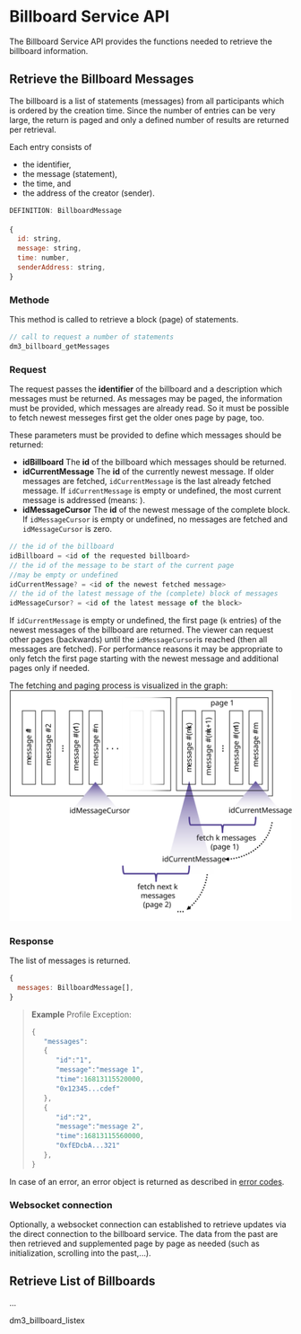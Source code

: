 # Billboard Service API

The Billboard Service API provides the functions needed to retrieve the billboard information.

## Retrieve the Billboard Messages

The billboard is a list of statements (messages) from all participants which is ordered by the creation time. Since the number of entries can be very large, the return is paged and only a defined number of results are returned per retrieval.

Each entry consists of

* the identifier,
* the message (statement),
* the time, and
* the address of the creator (sender).

```JavaScript
DEFINITION: BillboardMessage

{
  id: string,
  message: string,
  time: number,
  senderAddress: string,
}
```

### Methode

This method is called to retrieve a block (page) of statements.

```TypeScript
// call to request a number of statements
dm3_billboard_getMessages
```

### Request

The request passes the **identifier** of the billboard and a description which messages must be returned. As messages may be paged, the information must be provided, which messages are already read. So it must be possible to fetch newest messeges first  get the older ones page by page, too.

These parameters must be provided to define which messages should be returned:

* **idBillboard** The **id** of the billboard which messages should be returned.
* **idCurrentMessage** The **id** of the currently newest message. If older messages are fetched, `idCurrentMessage` is the last already fetched message. If `idCurrentMessage` is empty or undefined, the most current message is addressed (means: ).
* **idMessageCursor** The **id** of the newest message of the complete block. If `idMessageCursor` is empty or undefined, no messages are fetched and `idMessageCursor` is zero.

```TypeScript
// the id of the billboard
idBillboard = <id of the requested billboard>
// the id of the message to be start of the current page
//may be empty or undefined
idCurrentMessage? = <id of the newest fetched message>
// the id of the latest message of the (complete) block of messages 
idMessageCursor? = <id of the latest message of the block>
```

If `idCurrentMessage` is empty or undefined, the first page (`k` entries) of the newest messages of the billboard are returned. The viewer can request other pages (backwards) until the `idMessageCursor`is reached (then all messages are fetched). For performance reasons it may be appropriate to only fetch the first page starting with the newest message and additional pages only if needed.

The fetching and paging process is visualized in the graph:
![image](fetch_messages.svg)

### Response

The list of messages is returned.

```JavaScript
{
  messages: BillboardMessage[],
}
```

> **Example** Profile Exception:
>
> ```JavaScript
> {
>    "messages": 
>    {
>       "id":"1",
>       "message":"message 1",
>       "time":16813115520000,
>       "0x12345...cdef"
>    },
>    {
>       "id":"2",
>       "message":"message 2",
>       "time":16813115560000,
>       "0xfEDcbA...321"
>    },
> }
> ```

In case of an error, an error object is returned as described in [error codes](#error-codes).

### Websocket connection

Optionally, a websocket connection can established to retrieve updates via the direct connection to the billboard service.
The data from the past are then retrieved and supplemented page by page as needed (such as initialization, scrolling into the past,...).

## Retrieve List of Billboards

...

dm3_billboard_listex
